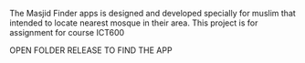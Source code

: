 The Masjid Finder apps is designed and developed specially for muslim that intended to locate nearest mosque in their area. This project is for assignment for course ICT600

OPEN FOLDER RELEASE TO FIND THE APP
